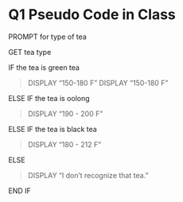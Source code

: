 # Q1 Pseudo Code in Class

PROMPT for type of tea

GET tea type

IF the tea is green tea
> DISPLAY “150-180 F”
> DISPLAY “150-180 F”

ELSE IF the tea is oolong
> DISPLAY “190 - 200 F”

ELSE IF the tea is black tea
> DISPLAY “180 - 212 F”

ELSE
> DISPLAY “I don’t recognize that tea.”

END IF
